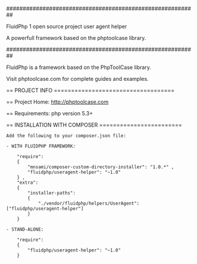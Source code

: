  
##########################################################

FluidPhp 1 open source project user agent helper

A powerfull framework based on the phptoolcase library.

##########################################################

FluidPhp is a framework based on the PhpToolCase library.

Visit phptoolcase.com for complete guides and examples.

== PROJECT INFO ===================================

== Project Home: http://phptoolcase.com

== Requirements: php version 5.3+

== INSTALLATION WITH COMPOSER ========================
	
	Add the following to your composer.json file:
	
	- WITH FLUIDPHP FRAMEWORK:

		"require": 
		{
			"mnsami/composer-custom-directory-installer": "1.0.*" ,
			"fluidphp/useragent-helper": "~1.0"
		} ,
		"extra": 
		{
			"installer-paths": 
			{
				"./vendor/fluidphp/helpers/UserAgent": ["fluidphp/useragent-helper"]
			}
		}
	
	- STAND-ALONE:
		
		"require": 
		{
			"fluidphp/useragent-helper": "~1.0"
		}